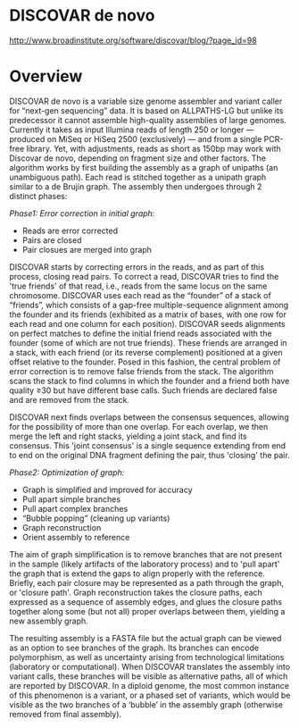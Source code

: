 # DISCOVAR de novo

http://www.broadinstitute.org/software/discovar/blog/?page_id=98

# Overview

DISCOVAR de novo is a variable size genome assembler and variant caller for “next-gen sequencing” data. It is based on ALLPATHS-LG but unlike its predecessor it cannot assemble high-quality assemblies of large genomes. Currently it takes as input Illumina reads of length 250 or longer — produced on MiSeq or HiSeq 2500 (exclusively) — and from a single PCR-free library. Yet, with adjustments, reads as short as 150bp may work with Discovar de novo, depending on fragment size and other factors. 
The algorithm works by first building the assembly as a graph of unipaths (an unambiguous path). Each read is stitched together as a unipath graph similar to a de Brujin graph. The assembly then undergoes through 2 distinct phases:

*Phase1: Error correction in initial graph:*
* Reads are error corrected
* Pairs are closed
* Pair closues are merged into graph

DISCOVAR starts by correcting errors in the reads, and as part of this process, closing read pairs. To correct a read, DISCOVAR tries to find the 'true friends' of that read, i.e., reads from the same locus on the same chromosome. DISCOVAR uses each read as the “founder” of a stack of “friends”, which consists of a gap-free multiple-sequence alignment among the founder and its friends (exhibited as a matrix of bases, with one row for each read and one column for each position). DISCOVAR seeds alignments on perfect matches to define the initial friend reads associated with the founder (some of which are not true friends). These friends are arranged in a stack, with each friend (or its reverse complement) positioned at a given offset relative to the founder. Posed in this fashion, the central problem of error correction is to remove false friends from the stack. The algorithm scans the stack to find columns in which the founder and a friend both have quality ≥30 but have different base calls. Such friends are declared false and are removed from the stack.

DISCOVAR next finds overlaps between the consensus sequences, allowing for the possibility of more than one overlap. For each overlap, we then merge the left and right stacks, yielding a joint stack, and find its consensus. This 'joint consensus' is a single sequence extending from end to end on the original DNA fragment defining the pair, thus 'closing' the pair.

*Phase2: Optimization of graph:*

* Graph is simplified and improved for accuracy
* Pull apart simple branches
* Pull apart complex branches 
* “Bubble popping” (cleaning up variants)
* Graph reconstruction 
* Orient assembly to reference 

The aim of graph simplification is to remove branches that are not present in the sample (likely artifacts of the laboratory process) and to 'pull apart' the graph that is extend the gaps to align properly with the reference. Briefly, each pair closure may be represented as a path through the graph, or 'closure path'. Graph reconstruction takes the closure paths, each expressed as a sequence of assembly edges, and glues the closure paths together along some (but not all) proper overlaps between them, yielding a new assembly graph.

The resulting assembly is a FASTA file but the actual graph can be viewed as an option to see branches of the graph. Its branches can encode polymorphism, as well as uncertainty arising from technological limitations (laboratory or computational). When DISCOVAR translates the assembly into variant calls, these branches will be visible as alternative paths, all of which are reported by DISCOVAR. In a diploid genome, the most common instance of this phenomenon is a variant, or a phased set of variants, which would be visible as the two branches of a ‘bubble’ in the assembly graph (otherwise removed from final assembly).

